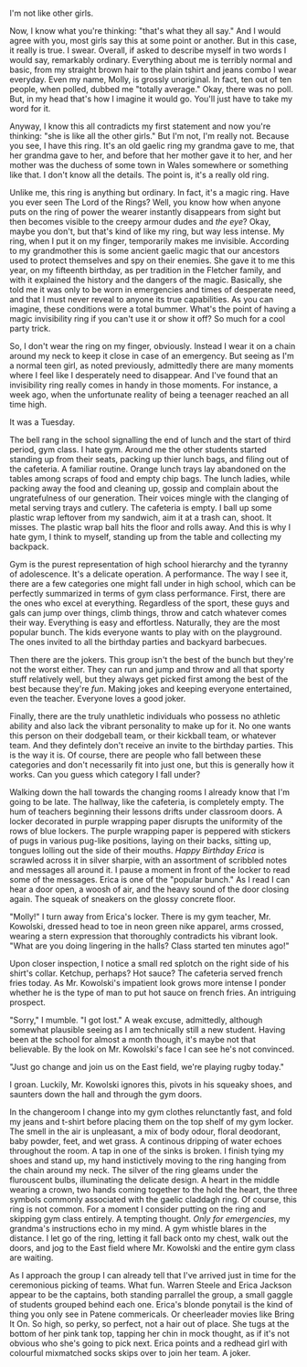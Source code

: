 I'm not like other girls. 

Now, I know what you're thinking: "that's what they all say." And I would agree with you, most girls say this at some point or another. But in this case, it really is true. I swear. Overall, if asked to describe myself in two words I would say, remarkably ordinary. Everything about me is terribly normal and basic, from my straight brown hair to the plain tshirt and jeans combo I wear everyday. Even my name, Molly, is grossly unoriginal. In fact, ten out of ten people, when polled, dubbed me "totally average." Okay, there was no poll. But, in my head that's how I imagine it would go. You'll just have to take my word for it. 

Anyway, I know this all contradicts my first statement and now you're thinking: "she is like all the other girls." But I'm not, I'm really not. Because you see, I have this ring. It's an old gaelic ring my grandma gave to me, that her grandma gave to her, and before that her mother gave it to her, and her mother was the duchess of some town in Wales somewhere or something like that. I don't know all the details. The point is, it's a really old ring. 

Unlike me, this ring is anything but ordinary. In fact, it's a magic ring. Have you ever seen The Lord of the Rings? Well, you know how when anyone puts on the ring of power the wearer instantly disappears from sight but then becomes visible to the creepy armour dudes and *the eye*? Okay, maybe you don't, but that's kind of like my ring, but way less intense. My ring, when I put it on my finger, temporarily makes me invisible. According to my grandmother this is some ancient gaelic magic that our ancestors used to protect themselves and spy on their enemies. She gave it to me this year, on my fifteenth birthday, as per tradition in the Fletcher family, and with it explained the history and the dangers of the magic. Basically, she told me it was only to be worn in emergencies and times of desperate need, and that I must never reveal to anyone its true capabilities. As you can imagine, these conditions were a total bummer. What's the point of having a magic invisibility ring if you can't use it or show it off? So much for a cool party trick. 

So, I don't wear the ring on my finger, obviously. Instead I wear it on a chain around my neck to keep it close in case of an emergency. But seeing as I'm a normal teen girl, as noted previously, admittedly there are many moments where I feel like I desperately need to disappear. And I've found that an invisibility ring really comes in handy in those moments. For instance, a week ago, when the unfortunate reality of being a teenager reached an all time high. 

It was a Tuesday. 

The bell rang in the school signalling the end of lunch and the start of third period, gym class. I hate gym. Around me the other students started standing up from their seats, packing up thier lunch bags, and filing out of the cafeteria. A familiar routine. Orange lunch trays lay abandoned on the tables among scraps of food and empty chip bags. The lunch ladies, while packing away the food and cleaning up, gossip and complain about the ungratefulness of our generation. Their voices mingle with the clanging of metal serving trays and cutlery. The cafeteria is empty. I ball up some plastic wrap leftover from my sandwich, aim it at a trash can, shoot. It misses. The plastic wrap ball hits the floor and rolls away. And this is why I hate gym, I think to myself, standing up from the table and collecting my backpack. 

Gym is the purest representation of high school hierarchy and the tyranny of adolescence. It's a delicate operation. A performance. The way I see it, there are a few categories one might fall under in high school, which can be perfectly summarized in terms of gym class performance. First, there are the ones who excel at everything. Regardless of the sport, these guys and gals can jump over things, climb things, throw and catch whatever comes their way. Everything is easy and effortless. Naturally, they are the most popular bunch. The kids everyone wants to play with on the playground. The ones invited to all the birthday parties and backyard barbecues. 

Then there are the jokers. This group isn't the best of the bunch but they're not the worst either. They can run and jump and throw and all that sporty stuff relatively well, but they always get picked first among the best of the best because they're *fun*. Making jokes and keeping everyone entertained, even the teacher. Everyone loves a good joker.

Finally, there are the truly unathletic individuals who possess no athletic ability and also lack the vibrant personality to make up for it. No one wants this person on their dodgeball team, or their kickball team, or whatever team. And they defintely don't receive an invite to the birthday parties. This is the way it is. Of course, there are people who fall between these categories and don't necessarily fit into just one, but this is generally how it works. Can you guess which category I fall under?

Walking down the hall towards the changing rooms I already know that I'm going to be late. The hallway, like the cafeteria, is completely empty. The hum of teachers beginning their lessons drifts under classroom doors. A locker decorated in purple wrapping paper disrupts the uniformity of the rows of blue lockers. The purple wrapping paper is peppered with stickers of pugs in various pug-like positions, laying on their backs, sitting up, tongues lolling out the side of their mouths. *Happy Birthday Erica* is scrawled across it in silver sharpie, with an assortment of scribbled notes and messages all around it. I pause a moment in front of the locker to read some of the messages. Erica is one of the "popular bunch." As I read I can hear a door open, a woosh of air, and the heavy sound of the door closing again. The squeak of sneakers on the glossy concrete floor.

"Molly!" I turn away from Erica's locker. There is my gym teacher, Mr. Kowolski, dressed head to toe in neon green nike apparel, arms crossed, wearing a stern expression that thoroughly contradicts his vibrant look. "What are you doing lingering in the halls? Class started ten minutes ago!" 

Upon closer inspection, I notice a small red splotch on the right side of his shirt's collar. Ketchup, perhaps? Hot sauce? The cafeteria served french fries today. As Mr. Kowolski's impatient look grows more intense I ponder whether he is the type of man to put hot sauce on french fries. An intriguing prospect. 

"Sorry," I mumble. "I got lost." A weak excuse, admittedly, although somewhat plausible seeing as I am technically still a new student. Having been at the school for almost a month though, it's maybe not that believable. By the look on Mr. Kowolski's face I can see he's not convinced. 

"Just go change and join us on the East field, we're playing rugby today."

I groan. Luckily, Mr. Kowolski ignores this, pivots in his squeaky shoes, and saunters down the hall and through the gym doors. 

In the changeroom I change into my gym clothes relunctantly fast, and fold my jeans and t-shirt before placing them on the top shelf of my gym locker. The smell in the air is unpleasant, a mix of body odour, floral deodorant, baby powder, feet, and wet grass. A continous dripping of water echoes throughout the room. A tap in one of the sinks is broken. I finish tying my shoes and stand up, my hand instictively moving to the ring hanging from the chain around my neck. The silver of the ring gleams under the flurouscent bulbs, illuminating the delicate design. A heart in the middle wearing a crown, two hands coming together to the hold the heart, the three symbols commonly associated with the gaelic claddagh ring. Of course, this ring is not common. For a moment I consider putting on the ring and skipping gym class entirely. A tempting thought. *Only for emergencies*, my grandma's instructions echo in my mind. A gym whistle blares in the distance. I let go of the ring, letting it fall back onto my chest, walk out the doors, and jog to the East field where Mr. Kowolski and the entire gym class are waiting. 

As I approach the group I can already tell that I've arrived just in time for the ceremonious picking of teams. What fun. Warren Steele and Erica Jackson appear to be the captains, both standing parrallel the group, a small gaggle of students grouped behind each one. Erica's blonde ponytail is the kind of thing you only see in Patene commericals. Or cheerleader movies like Bring It On. So high, so perky, so perfect, not a hair out of place. She tugs at the bottom of her pink tank top, tapping her chin in mock thought, as if it's not obvious who she's going to pick next. Erica points and a redhead girl with colourful mixmatched socks skips over to join her team. A joker. 
